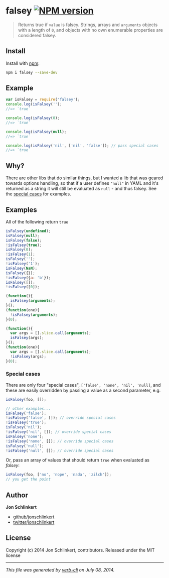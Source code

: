 # falsey [![NPM version](https://badge.fury.io/js/falsey.png)](http://badge.fury.io/js/falsey)

> Returns true if `value` is falsey. Strings, arrays and `arguments` objects with a length of `0`, and objects with no own enumerable properties are considered falsey.

## Install
Install with [npm](npmjs.org):

```bash
npm i falsey --save-dev
```

## Example

```js
var isFalsey = require('falsey');
console.log(isFalsey('');
//=> `true`

console.log(isFalsey(0);
//=> `true`

console.log(isFalsey(null);
//=> `true`

console.log(isFalsey('nil', ['nil', 'false']); // pass special cases
//=> `true`
```

## Why?

There are other libs that do similar things, but I wanted a lib that was geared towards options handling, so that if a user defines `"null"` in YAML and it's returned as a string it will still be evaluated as `null` - and thus falsey. See the [special cases](#special-cases) for examples.

## Examples

All of the following return `true`

```js
isFalsey(undefined);
isFalsey(null);
isFalsey(false);
!isFalsey(true);
isFalsey(0);
!isFalsey(1);
isFalsey('');
!isFalsey('1');
isFalsey(NaN);
isFalsey({});
!isFalsey({a: 'b'});
isFalsey([]);
!isFalsey([0]);

(function(){
  isFalsey(arguments);
}();
(function(one){
  !isFalsey(arguments);
}(0);

(function(){
  var args = [].slice.call(arguments);
  isFalsey(args);
}();
(function(one){
  var args = [].slice.call(arguments);
  !isFalsey(args);
}(0);
```

### Special cases

There are only four "special cases", `['false', 'none', 'nil', 'null]`, and these are easily overridden by passing a value as a second parameter, e.g.

```js
isFalsey(foo, []);

// other examples...
isFalsey('false');
!isFalsey('false', []); // override special cases
!isFalsey('true');
isFalsey('nil');
!isFalsey('nil', []); // override special cases
isFalsey('none');
!isFalsey('none', []); // override special cases
isFalsey('null');
!isFalsey('null', []); // override special cases
```

Or, pass an array of values that should return `true` when evaluated as _falsey_:

```js
isFalsey(foo, ['no', 'nope', 'nada', 'zilch']);
// you get the point
```

## Author

**Jon Schlinkert**

+ [github/jonschlinkert](https://github.com/jonschlinkert)
+ [twitter/jonschlinkert](http://twitter.com/jonschlinkert)

## License
Copyright (c) 2014 Jon Schlinkert, contributors.
Released under the MIT license

***

_This file was generated by [verb-cli](https://github.com/assemble/verb-cli) on July 08, 2014._
